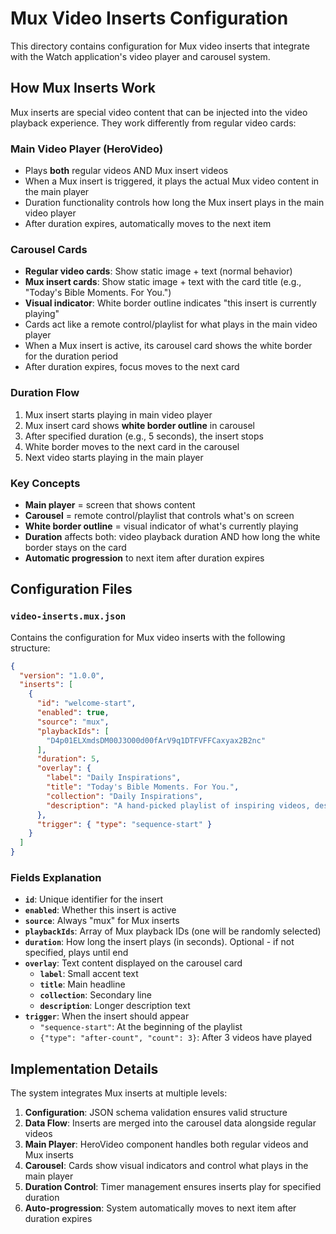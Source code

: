 # Mux Video Inserts Configuration

This directory contains configuration for Mux video inserts that integrate with the Watch application's video player and carousel system.

## How Mux Inserts Work

Mux inserts are special video content that can be injected into the video playback experience. They work differently from regular video cards:

### Main Video Player (HeroVideo)
- Plays **both** regular videos AND Mux insert videos
- When a Mux insert is triggered, it plays the actual Mux video content in the main player
- Duration functionality controls how long the Mux insert plays in the main video player
- After duration expires, automatically moves to the next item

### Carousel Cards
- **Regular video cards**: Show static image + text (normal behavior)
- **Mux insert cards**: Show static image + text with the card title (e.g., "Today's Bible Moments. For You.")
- **Visual indicator**: White border outline indicates "this insert is currently playing"
- Cards act like a remote control/playlist for what plays in the main video player
- When a Mux insert is active, its carousel card shows the white border for the duration period
- After duration expires, focus moves to the next card

### Duration Flow
1. Mux insert starts playing in main video player
2. Mux insert card shows **white border outline** in carousel
3. After specified duration (e.g., 5 seconds), the insert stops
4. White border moves to the next card in the carousel
5. Next video starts playing in the main player

### Key Concepts
- **Main player** = screen that shows content
- **Carousel** = remote control/playlist that controls what's on screen
- **White border outline** = visual indicator of what's currently playing
- **Duration** affects both: video playback duration AND how long the white border stays on the card
- **Automatic progression** to next item after duration expires

## Configuration Files

### `video-inserts.mux.json`
Contains the configuration for Mux video inserts with the following structure:

```json
{
  "version": "1.0.0",
  "inserts": [
    {
      "id": "welcome-start",
      "enabled": true,
      "source": "mux",
      "playbackIds": [
        "D4p01ELXmdsDM00J3O00d00fArV9q1DTFVFFCaxyax2B2nc"
      ],
      "duration": 5,
      "overlay": {
        "label": "Daily Inspirations",
        "title": "Today's Bible Moments. For You.",
        "collection": "Daily Inspirations",
        "description": "A hand-picked playlist of inspiring videos, designed to encourage and uplift."
      },
      "trigger": { "type": "sequence-start" }
    }
  ]
}
```

### Fields Explanation

- **`id`**: Unique identifier for the insert
- **`enabled`**: Whether this insert is active
- **`source`**: Always "mux" for Mux inserts
- **`playbackIds`**: Array of Mux playback IDs (one will be randomly selected)
- **`duration`**: How long the insert plays (in seconds). Optional - if not specified, plays until end
- **`overlay`**: Text content displayed on the carousel card
  - **`label`**: Small accent text
  - **`title`**: Main headline
  - **`collection`**: Secondary line
  - **`description`**: Longer description text
- **`trigger`**: When the insert should appear
  - `"sequence-start"`: At the beginning of the playlist
  - `{"type": "after-count", "count": 3}`: After 3 videos have played

## Implementation Details

The system integrates Mux inserts at multiple levels:

1. **Configuration**: JSON schema validation ensures valid structure
2. **Data Flow**: Inserts are merged into the carousel data alongside regular videos
3. **Main Player**: HeroVideo component handles both regular videos and Mux inserts
4. **Carousel**: Cards show visual indicators and control what plays in the main player
5. **Duration Control**: Timer management ensures inserts play for specified duration
6. **Auto-progression**: System automatically moves to next item after duration expires